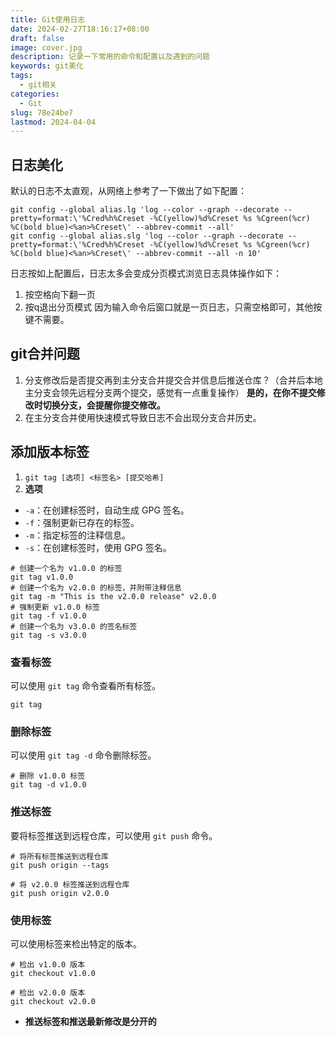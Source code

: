 ```yaml
---
title: Git使用日志
date: 2024-02-27T18:16:17+08:00
draft: false
image: cover.jpg
description: 记录一下常用的命令和配置以及遇到的问题
keywords: git美化
tags:
  - git相关
categories:
  - Git
slug: 78e24be7
lastmod: 2024-04-04
---
```

## 日志美化
默认的日志不太直观，从网络上参考了一下做出了如下配置：
```
git config --global alias.lg 'log --color --graph --decorate --pretty=format:\'%Cred%h%Creset -%C(yellow)%d%Creset %s %Cgreen(%cr) %C(bold blue)<%an>%Creset\' --abbrev-commit --all'
git config --global alias.slg 'log --color --graph --decorate --pretty=format:\'%Cred%h%Creset -%C(yellow)%d%Creset %s %Cgreen(%cr) %C(bold blue)<%an>%Creset\' --abbrev-commit --all -n 10'
```
日志按如上配置后，日志太多会变成分页模式浏览日志具体操作如下：
1. 按空格向下翻一页
2. 按q退出分页模式
因为输入命令后窗口就是一页日志，只需空格即可，其他按键不需要。
## git合并问题
1. 分支修改后是否提交再到主分支合并提交合并信息后推送仓库？（合并后本地主分支会领先远程分支两个提交，感觉有一点重复操作）
**是的，在你不提交修改时切换分支，会提醒你提交修改。**
1. 在主分支合并使用快速模式导致日志不会出现分支合并历史。
## 添加版本标签
1. `git tag [选项] <标签名> [提交哈希]`
2. **选项**
- `-a`：在创建标签时，自动生成 GPG 签名。
- `-f`：强制更新已存在的标签。
- `-m`：指定标签的注释信息。
- `-s`：在创建标签时，使用 GPG 签名。
```
# 创建一个名为 v1.0.0 的标签 
git tag v1.0.0 
# 创建一个名为 v2.0.0 的标签，并附带注释信息 
git tag -m "This is the v2.0.0 release" v2.0.0 
# 强制更新 v1.0.0 标签 
git tag -f v1.0.0 
# 创建一个名为 v3.0.0 的签名标签 
git tag -s v3.0.0
```
### **查看标签**
可以使用 `git tag` 命令查看所有标签。
```
git tag
```
### **删除标签**
可以使用 `git tag -d` 命令删除标签。
```
# 删除 v1.0.0 标签
git tag -d v1.0.0
```
### **推送标签**
要将标签推送到远程仓库，可以使用 `git push` 命令。
```
# 将所有标签推送到远程仓库
git push origin --tags

# 将 v2.0.0 标签推送到远程仓库
git push origin v2.0.0
```
### **使用标签**
可以使用标签来检出特定的版本。
```
# 检出 v1.0.0 版本
git checkout v1.0.0

# 检出 v2.0.0 版本
git checkout v2.0.0
```
- **推送标签和推送最新修改是分开的**